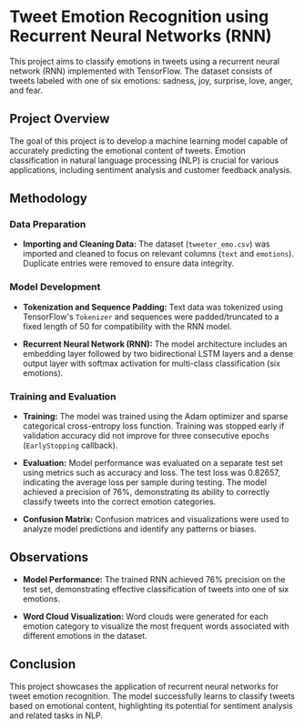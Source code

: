 # Tweet Emotion Recognition using Recurrent Neural Networks (RNN)

This project aims to classify emotions in tweets using a recurrent neural network (RNN) implemented with TensorFlow. The dataset consists of tweets labeled with one of six emotions: sadness, joy, surprise, love, anger, and fear.

## Project Overview

The goal of this project is to develop a machine learning model capable of accurately predicting the emotional content of tweets. Emotion classification in natural language processing (NLP) is crucial for various applications, including sentiment analysis and customer feedback analysis.

## Methodology

### Data Preparation

- **Importing and Cleaning Data:** The dataset (`tweeter_emo.csv`) was imported and cleaned to focus on relevant columns (`text` and `emotions`). Duplicate entries were removed to ensure data integrity.

### Model Development

- **Tokenization and Sequence Padding:** Text data was tokenized using TensorFlow's `Tokenizer` and sequences were padded/truncated to a fixed length of 50 for compatibility with the RNN model.

- **Recurrent Neural Network (RNN):** The model architecture includes an embedding layer followed by two bidirectional LSTM layers and a dense output layer with softmax activation for multi-class classification (six emotions).

### Training and Evaluation

- **Training:** The model was trained using the Adam optimizer and sparse categorical cross-entropy loss function. Training was stopped early if validation accuracy did not improve for three consecutive epochs (`EarlyStopping` callback).

- **Evaluation:** Model performance was evaluated on a separate test set using metrics such as accuracy and loss. The test loss was 0.82657, indicating the average loss per sample during testing. The model achieved a precision of 76%, demonstrating its ability to correctly classify tweets into the correct emotion categories.

- **Confusion Matrix:** Confusion matrices and visualizations were used to analyze model predictions and identify any patterns or biases.

## Observations

- **Model Performance:** The trained RNN achieved 76% precision on the test set, demonstrating effective classification of tweets into one of six emotions.
  
- **Word Cloud Visualization:** Word clouds were generated for each emotion category to visualize the most frequent words associated with different emotions in the dataset.

## Conclusion

This project showcases the application of recurrent neural networks for tweet emotion recognition. The model successfully learns to classify tweets based on emotional content, highlighting its potential for sentiment analysis and related tasks in NLP.
